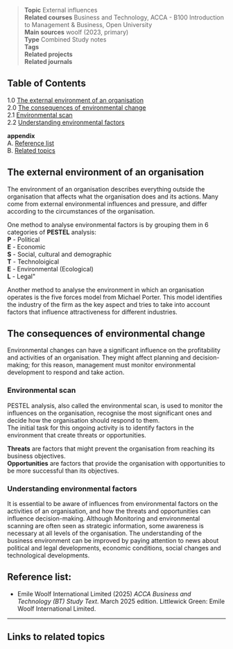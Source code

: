 > **Topic** External influences   
> **Related courses** Business and Technology, ACCA - B100 Introduction to Management & Business, Open University    
> **Main sources** woolf (2023, primary)   
>  **Type** Combined Study notes   
>  **Tags**   
>  **Related projects**    
>  **Related journals**   

## Table of Contents

1.0 [The external environment of an organisation](#the-external-environment-of-an-organisation)   
2.0 [The consequences of environmental change](#the-consequences-of-environmental-change)   
2.1 [Environmental scan](#environmental-scan)   
2.2 [Understanding environmental factors](#understanding-environmental-factors)   

**appendix**   
A. [Reference list](#reference-list)   
B. [Related topics](#links-to-related-topics)   

## The external environment of an organisation

The environment of an organisation describes everything outside the organisation that affects what the organisation does and its actions.
Many come from external environmental influences and pressure, and differ according to the circumstances of the organisation.

One method to analyse environmental factors is by grouping them in 6 categories of **PESTEL** analysis:  
**P** - Political  
**E** - Economic  
**S** - Social, cultural and demographic  
**T** - Technoloigical  
**E** - Environmental (Ecological)  
**L** - Legal"

Another method to analyse the environment in which an organisation operates is the five forces model from Michael Porter.
This model identifies the industry of the firm as the key aspect and tries to take into account factors that influence attractiveness for different industries.

## The consequences of environmental change

Environmental changes can have a significant influence on the profitability and activities of an organisation.
They might affect planning and decision-making; for this reason, management must monitor environmental development to respond and take action.

### Environmental scan

PESTEL analysis, also called the environmental scan, is used to monitor the influences on the organisation, recognise the most significant ones and decide how the organisation should respond to them.  
The initial task for this ongoing activity is to identify factors in the environment that create threats or opportunities.

**Threats** are factors that might prevent the organisation from reaching its business objectives.  
**Opportunities** are factors that provide the organisation with opportunities to be more successful than its objectives.

### Understanding environmental factors

It is essential to be aware of influences from environmental factors on the activities of an organisation, and how the threats and opportunities can influence decision-making.
Although Monitoring and environmental scanning are often seen as strategic information, some awareness is necessary at all levels of the organisation.
The understanding of the business environment can be improved by paying attention to news about political and legal developments, economic conditions, social changes and technological developments.

## Reference list:

- Emile Woolf International Limited (2025) _ACCA Business and Technology (BT) Study Text_. March 2025 edition. Littlewick Green: Emile Woolf International Limited.

---

## Links to related topics
